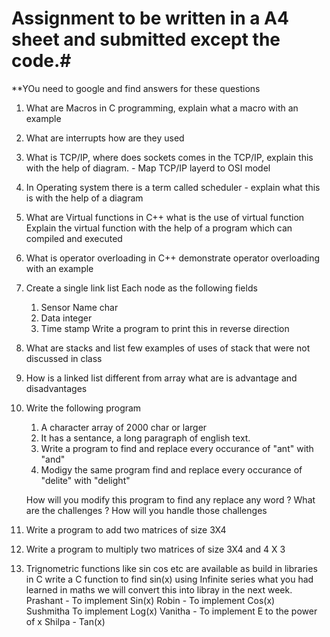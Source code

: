 # Assignment to be written in a A4 sheet and submitted except the code.#


**YOu need to google and find answers for these questions

1. What are Macros in C programming, explain what a macro with an example
1. What are interrupts how are they used
1. What is TCP/IP, where does sockets comes in the TCP/IP, explain this with
the help of diagram. - Map TCP/IP layerd to OSI model
1. In Operating system there is a term called scheduler - explain what this is with the help of a diagram
1. What are Virtual functions in C++ what is the use of virtual function
   Explain the virtual function with the help of a program which can compiled
   and executed
1. What is operator overloading in C++ demonstrate operator overloading 
   with an example

1. Create a single link list 
    Each node as the following fields
     1. Sensor Name char
     2. Data  integer
     3. Time stamp
    Write a program to print this in reverse direction

1. What are stacks and list few examples of uses of stack that  were not discussed in class

1. How is a linked list different from array what are is advantage and disadvantages

1. Write the following program
    1. A character array of 2000 char or larger
    2. It has a sentance, a long paragraph of english text.
    3. Write a program to find and replace every occurance of "ant" with "and"
    4. Modigy the same program find and replace every occurance of "delite" with "delight"

    How will you modify this program to find any replace any word ?  What are the challenges ?
    How will you handle those challenges
    
1. Write a program to add  two matrices of size 3X4
1. Write a program to multiply  two matrices of size 3X4 and 4 X 3
1. Trignometric functions like sin cos etc are available as build in libraries in C
   write a C function to find sin(x) using Infinite series what you had learned in maths
   we will convert this into libray in the next week.
   Prashant - To implement Sin(x)
   Robin - To implement Cos(x)   
   Sushmitha  To implement Log(x)
   Vanitha - To implement E to the power of x
   Shilpa - Tan(x) 
   
